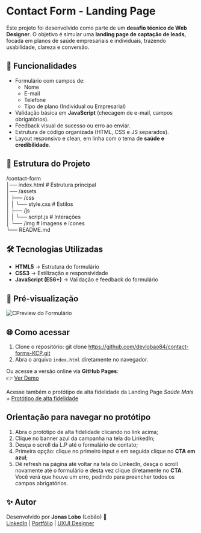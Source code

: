 # Contact Form - Landing Page
Este projeto foi desenvolvido como parte de um **desafio técnico de Web Designer**. O objetivo é simular uma **landing page de captação de leads**, focada em planos de saúde empresariais e individuais, trazendo usabilidade, clareza e conversão.

## 🚀 Funcionalidades
- Formulário com campos de:
  - Nome
  - E-mail
  - Telefone
  - Tipo de plano (Individual ou Empresarial)
- Validação básica em **JavaScript** (checagem de e-mail, campos obrigatórios).
- Feedback visual de sucesso ou erro ao enviar.
- Estrutura de código organizada (HTML, CSS e JS separados).
- Layout responsivo e clean, em linha com o tema de **saúde e credibilidade**.

## 📂 Estrutura do Projeto
/contact-form  
│── index.html          # Estrutura principal  
│── /assets  
│    ├── /css  
│    │    └── style.css # Estilos  
│    ├── /js  
│    │    └── script.js # Interações  
│    └── /img           # Imagens e ícones  
└── README.md  

## 🛠️ Tecnologias Utilizadas
- **HTML5** → Estrutura do formulário  
- **CSS3** → Estilização e responsividade  
- **JavaScript (ES6+)** → Validação e feedback do formulário  


## 📸 Pré-visualização
 
![CPreview do Formulário](https://github.com/user-attachments/assets/47de1be5-bc2c-485f-8146-fd67c7872068)



## 🌐 Como acessar
1. Clone o repositório:
   git clone https://github.com/devlobao84/contact-forms-KCP.git
2. Abra o arquivo `index.html` diretamente no navegador.  

Ou acesse a versão online via **GitHub Pages**:  
👉 [Ver Demo](https://seu-usuario.github.io/contact-form/)  

Acesse também o protótipo de alta fidelidade da Landing Page *Saúde Mais +* [Protótipo de alta fidelidade](https://www.figma.com/proto/9cRfsmocFN8K1cRckbsRuz/prot%C3%B3ptipo-Sa%C3%BAde-com-Mais-Benef%C3%ADcios?node-id=157-416&t=Ri47BR37eTyqzDzw-0&scaling=min-zoom&content-scaling=fixed&page-id=0%3A1&starting-point-node-id=157%3A416)

## Orientação para navegar no protótipo

1. Abra o protótipo de alta fidelidade clicando no link acima;  
2. Clique no banner azul da campanha na tela do LinkedIn;  
3. Desça o scroll da L.P até o formulário de contato;  
4. Primeira opção: clique no primeiro input e em seguida clique no **CTA em azul**;  
5. Dê refresh na página até voltar na tela do LinkedIn, desça o scroll novamente até o formulário e desta vez clique diretamente no **CTA**. Você verá que houve um erro, pedindo para preencher todos os campos obrigatórios. 


## ✨ Autor
Desenvolvido por **Jonas Lobo** (Lobão) 🐺  
[LinkedIn](https://www.linkedin.com/in/jonaslobo/) | [Portfólio](https://emd.art.br/) | [UXUI Designer]([https://emd.art.br/](https://lobao-uxui-design.super.site/))       
